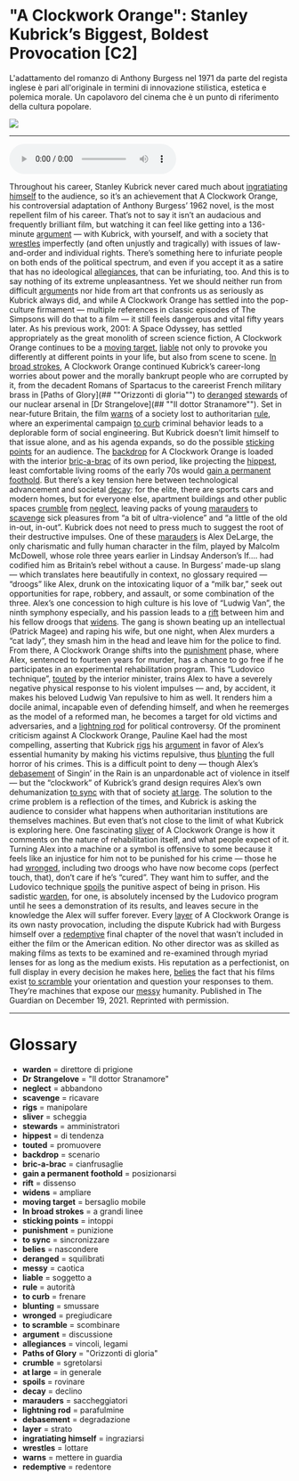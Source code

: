 # "A Clockwork Orange": Stanley Kubrick’s Biggest, Boldest Provocation   [C2]

L'adattamento del romanzo di Anthony Burgess nel 1971 da parte del regista inglese è pari all'originale in termini di innovazione stilistica, estetica e polemica morale. Un capolavoro del cinema che è un punto di riferimento della cultura popolare.

![](A%20Clockwork%20Orange%20Stanley%20Kubrick%E2%80%99s%20Biggest,%20Boldest%20Provocation.jpg)

--------------

<div>
<audio controls autoplay>
    <source src="https:/raw.githubusercontent.com/dartie/speakup/2023-11/A%20Clockwork%20Orange%20Stanley%20Kubrick%E2%80%99s%20Biggest,%20Boldest%20Provocation.mp3" type="audio/mpeg">
</audio>
</div>


Throughout his career, Stanley Kubrick never cared much about [ingratiating himself](## "ingraziarsi") to the audience, so it’s an achievement that A Clockwork Orange, his controversial adaptation of Anthony Burgess’ 1962 novel, is the most repellent film of his career. That’s not to say it isn’t an audacious and frequently brilliant film, but watching it can feel like getting into a 136-minute [argument](## "discussione") — with Kubrick, with yourself, and with a society that [wrestles](## "lottare") imperfectly (and often unjustly and tragically) with issues of law-and-order and individual rights. There’s something here to infuriate people on both ends of the political spectrum, and even if you accept it as a satire that has no ideological [allegiances](## "vincoli, legami"), that can be infuriating, too. And this is to say nothing of its extreme unpleasantness.
Yet we should neither run from difficult [argument](## "discussione")s nor hide from art that confronts us as seriously as Kubrick always did, and while A Clockwork Orange has settled into the pop-culture firmament — multiple references in classic episodes of The Simpsons will do that to a film — it still feels dangerous and vital fifty years later. As his previous work, 2001: A Space Odyssey, has settled appropriately as the great monolith of screen science fiction, A Clockwork Orange continues to be a [moving target](## "bersaglio mobile"), [liable](## "soggetto a") not only to provoke you differently at different points in your life, but also from scene to scene.
[In broad strokes](## "a grandi linee"), A Clockwork Orange continued Kubrick’s career-long worries about power and the morally bankrupt people who are corrupted by it, from the decadent Romans of Spartacus to the careerist French military brass in [Paths of Glory](## ""Orizzonti di gloria"") to [deranged](## "squilibrati") [stewards](## "amministratori") of our nuclear arsenal in [Dr Strangelove](## ""Il dottor Stranamore""). Set in near-future Britain, the film [warns](## "mettere in guardia") of a society lost to authoritarian [rule](## "autorità"), where an experimental campaign [to curb](## "frenare") criminal behavior leads to a deplorable form of social engineering. But Kubrick doesn’t limit himself to that issue alone, and as his agenda expands, so do the possible [sticking points](## "intoppi") for an audience.
The [backdrop](## "scenario") for A Clockwork Orange is loaded with the interior [bric-a-brac](## "cianfrusaglie") of its own period, like projecting the [hippest](## "di tendenza"), least comfortable living rooms of the early 70s would [gain a permanent foothold](## "posizionarsi"). But there’s a key tension here between technological advancement and societal [decay](## "declino"): for the elite, there are sports cars and modern homes, but for everyone else, apartment buildings and other public spaces [crumble](## "sgretolarsi") from [neglect](## "abbandono"), leaving packs of young [marauders](## "saccheggiatori") to [scavenge](## "ricavare") sick pleasures from “a bit of ultra-violence” and “a little of the old in-out, in-out”. Kubrick does not need to press much to suggest the root of their destructive impulses.
One of these [marauders](## "saccheggiatori") is Alex DeLarge, the only charismatic and fully human character in the film, played by Malcolm McDowell, whose role three years earlier in Lindsay Anderson’s If…. had codified him as Britain’s rebel without a cause. In Burgess’ made-up slang — which translates here beautifully in context, no glossary required — “droogs” like Alex, drunk on the intoxicating liquor of a “milk bar,” seek out opportunities for rape, robbery, and assault, or some combination of the three. Alex’s one concession to high culture is his love of “Ludwig Van”, the ninth symphony especially, and his passion leads to a [rift](## "dissenso") between him and his fellow droogs that [widens](## "ampliare"). The gang is shown beating up an intellectual (Patrick Magee) and raping his wife, but one night, when Alex murders a “cat lady”, they smash him in the head and leave him for the police to find.
From there, A Clockwork Orange shifts into the [punishment](## "punizione") phase, where Alex, sentenced to fourteen years for murder, has a chance to go free if he participates in an experimental rehabilitation program. This “Ludovico technique”, [touted](## "promuovere") by the interior minister, trains Alex to have a severely negative physical response to his violent impulses — and, by accident, it makes his beloved Ludwig Van repulsive to him as well. It renders him a docile animal, incapable even of defending himself, and when he reemerges as the model of a reformed man, he becomes a target for old victims and adversaries, and a [lightning rod](## "parafulmine") for political controversy.
Of the prominent criticism against A Clockwork Orange, Pauline Kael had the most compelling, asserting that Kubrick [rigs](## "manipolare") his [argument](## "discussione") in favor of Alex’s essential humanity by making his victims repulsive, thus [blunting](## "smussare") the full horror of his crimes. This is a difficult point to deny — though Alex’s [debasement](## "degradazione") of Singin’ in the Rain is an unpardonable act of violence in itself — but the “clockwork” of Kubrick’s grand design requires Alex’s own dehumanization [to sync](## "sincronizzare") with that of society [at large](## "in generale"). The solution to the crime problem is a reflection of the times, and Kubrick is asking the audience to consider what happens when authoritarian institutions are themselves machines.
But even that’s not close to the limit of what Kubrick is exploring here. One fascinating [sliver](## "scheggia") of A Clockwork Orange is how it comments on the nature of rehabilitation itself, and what people expect of it. Turning Alex into a machine or a symbol is offensive to some because it feels like an injustice for him not to be punished for his crime — those he had [wronged](## "pregiudicare"), including two droogs who have now become cops (perfect touch, that), don’t care if he’s “cured”. They want him to suffer, and the Ludovico technique [spoils](## "rovinare") the punitive aspect of being in prison. His sadistic [warden](## "direttore di prigione"), for one, is absolutely incensed by the Ludovico program until he sees a demonstration of its results, and leaves secure in the knowledge the Alex will suffer forever.
Every [layer](## "strato") of A Clockwork Orange is its own nasty provocation, including the dispute Kubrick had with Burgess himself over a [redemptive](## "redentore") final chapter of the novel that wasn’t included in either the film or the American edition. No other director was as skilled as making films as texts to be examined and re-examined through myriad lenses for as long as the medium exists. His reputation as a perfectionist, on full display in every decision he makes here, [belies](## "nascondere") the fact that his films exist [to scramble](## "scombinare") your orientation and question your responses to them. They’re machines that expose our [messy](## "caotica") humanity.
Published in The Guardian on December 19, 2021. Reprinted with permission. 

--------------

<div style = "display:block; clear:both; page-break-after:always;"></div>

# Glossary
* **warden** = direttore di prigione
* **Dr Strangelove** = "Il dottor Stranamore"
* **neglect** = abbandono
* **scavenge** = ricavare
* **rigs** = manipolare
* **sliver** = scheggia
* **stewards** = amministratori
* **hippest** = di tendenza
* **touted** = promuovere
* **backdrop** = scenario
* **bric-a-brac** = cianfrusaglie
* **gain a permanent foothold** = posizionarsi
* **rift** = dissenso
* **widens** = ampliare
* **moving target** = bersaglio mobile
* **In broad strokes** = a grandi linee
* **sticking points** = intoppi
* **punishment** = punizione
* **to sync** = sincronizzare
* **belies** = nascondere
* **deranged** = squilibrati
* **messy** = caotica
* **liable** = soggetto a
* **rule** = autorità
* **to curb** = frenare
* **blunting** = smussare
* **wronged** = pregiudicare
* **to scramble** = scombinare
* **argument** = discussione
* **allegiances** = vincoli, legami
* **Paths of Glory** = "Orizzonti di gloria"
* **crumble** = sgretolarsi
* **at large** = in generale
* **spoils** = rovinare
* **decay** = declino
* **marauders** = saccheggiatori
* **lightning rod** = parafulmine
* **debasement** = degradazione
* **layer** = strato
* **ingratiating himself** = ingraziarsi
* **wrestles** = lottare
* **warns** = mettere in guardia
* **redemptive** = redentore
